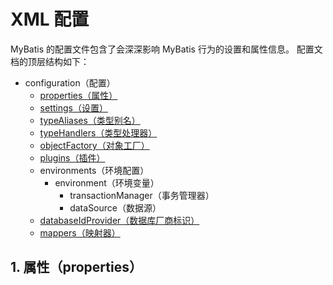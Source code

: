 # XML 配置

MyBatis 的配置文件包含了会深深影响 MyBatis 行为的设置和属性信息。 配置文档的顶层结构如下：

- configuration（配置）
  - [properties（属性）](https://mybatis.org/mybatis-3/zh_CN/configuration.html#properties)
  - [settings（设置）](https://mybatis.org/mybatis-3/zh_CN/configuration.html#settings)
  - [typeAliases（类型别名）](https://mybatis.org/mybatis-3/zh_CN/configuration.html#typeAliases)
  - [typeHandlers（类型处理器）](https://mybatis.org/mybatis-3/zh_CN/configuration.html#typeHandlers)
  - [objectFactory（对象工厂）](https://mybatis.org/mybatis-3/zh_CN/configuration.html#objectFactory)
  - [plugins（插件）](https://mybatis.org/mybatis-3/zh_CN/configuration.html#plugins)
  - environments（环境配置）
    - environment（环境变量）
      - transactionManager（事务管理器）
      - dataSource（数据源）
  - [databaseIdProvider（数据库厂商标识）](https://mybatis.org/mybatis-3/zh_CN/configuration.html#databaseIdProvider)
  - [mappers（映射器）](https://mybatis.org/mybatis-3/zh_CN/configuration.html#mappers)

## 1. 属性（properties）